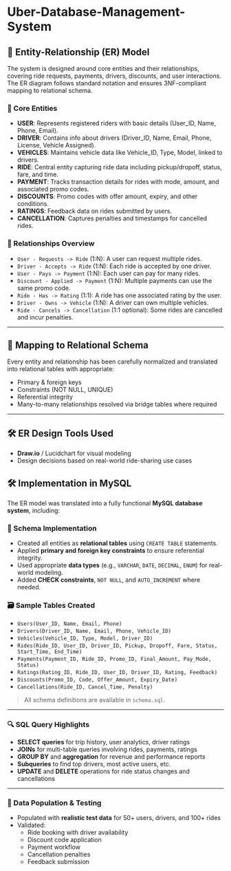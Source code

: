 # Uber-Database-Management-System
## 🧩 Entity-Relationship (ER) Model

The system is designed around core entities and their relationships, covering ride requests, payments, drivers, discounts, and user interactions. The ER diagram follows standard notation and ensures 3NF-compliant mapping to relational schema.

### 📌 Core Entities

- **USER**: Represents registered riders with basic details (User_ID, Name, Phone, Email).
- **DRIVER**: Contains info about drivers (Driver_ID, Name, Email, Phone, License, Vehicle Assigned).
- **VEHICLES**: Maintains vehicle data like Vehicle_ID, Type, Model, linked to drivers.
- **RIDE**: Central entity capturing ride data including pickup/dropoff, status, fare, and time.
- **PAYMENT**: Tracks transaction details for rides with mode, amount, and associated promo codes.
- **DISCOUNTS**: Promo codes with offer amount, expiry, and other conditions.
- **RATINGS**: Feedback data on rides submitted by users.
- **CANCELLATION**: Captures penalties and timestamps for cancelled rides.

### 🔗 Relationships Overview

- `User - Requests -> Ride` (1:N): A user can request multiple rides.
- `Driver - Accepts -> Ride` (1:N): Each ride is accepted by one driver.
- `User - Pays -> Payment` (1:N): Each user can pay for many rides.
- `Discount - Applied -> Payment` (1:N): Multiple payments can use the same promo code.
- `Ride - Has -> Rating` (1:1): A ride has one associated rating by the user.
- `Driver - Owns -> Vehicle` (1:N): A driver can own multiple vehicles.
- `Ride - Cancels -> Cancellation` (1:1 optional): Some rides are cancelled and incur penalties.

---

## 🔄 Mapping to Relational Schema

Every entity and relationship has been carefully normalized and translated into relational tables with appropriate:
- Primary & foreign keys
- Constraints (NOT NULL, UNIQUE)
- Referential integrity
- Many-to-many relationships resolved via bridge tables where required

---

## 🛠 ER Design Tools Used

- **Draw.io** / Lucidchart for visual modeling  
- Design decisions based on real-world ride-sharing use cases

## 🛠 Implementation in MySQL

The ER model was translated into a fully functional **MySQL database system**, including:

### 🧾 Schema Implementation
- Created all entities as **relational tables** using `CREATE TABLE` statements.
- Applied **primary and foreign key constraints** to ensure referential integrity.
- Used appropriate **data types** (e.g., `VARCHAR`, `DATE`, `DECIMAL`, `ENUM`) for real-world modeling.
- Added **CHECK constraints**, `NOT NULL`, and `AUTO_INCREMENT` where needed.

### 🗃 Sample Tables Created
- `Users(User_ID, Name, Email, Phone)`
- `Drivers(Driver_ID, Name, Email, Phone, Vehicle_ID)`
- `Vehicles(Vehicle_ID, Type, Model, Driver_ID)`
- `Rides(Ride_ID, User_ID, Driver_ID, Pickup, Dropoff, Fare, Status, Start_Time, End_Time)`
- `Payments(Payment_ID, Ride_ID, Promo_ID, Final_Amount, Pay_Mode, Status)`
- `Ratings(Rating_ID, Ride_ID, User_ID, Driver_ID, Rating, Feedback)`
- `Discounts(Promo_ID, Code, Offer_Amount, Expiry_Date)`
- `Cancellations(Ride_ID, Cancel_Time, Penalty)`

> All schema definitions are available in `schema.sql`.

---

### 🔍 SQL Query Highlights
- **SELECT queries** for trip history, user analytics, driver ratings
- **JOINs** for multi-table queries involving rides, payments, ratings
- **GROUP BY** and **aggregation** for revenue and performance reports
- **Subqueries** to find top drivers, most active users, etc.
- **UPDATE** and **DELETE** operations for ride status changes and cancellations

---

### 🧪 Data Population & Testing
- Populated with **realistic test data** for 50+ users, drivers, and 100+ rides
- Validated:
  - Ride booking with driver availability
  - Discount code application
  - Payment workflow
  - Cancellation penalties
  - Feedback submission
